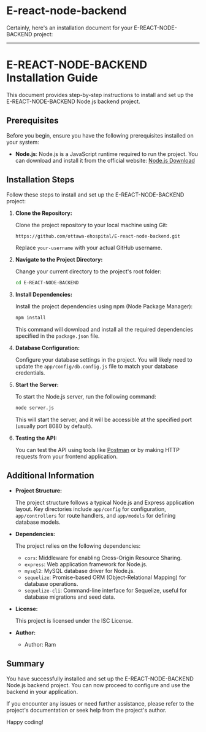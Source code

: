 # E-react-node-backend
Certainly, here's an installation document for your E-REACT-NODE-BACKEND project:

---

# E-REACT-NODE-BACKEND Installation Guide

This document provides step-by-step instructions to install and set up the E-REACT-NODE-BACKEND Node.js backend project.

## Prerequisites

Before you begin, ensure you have the following prerequisites installed on your system:

- **Node.js**: Node.js is a JavaScript runtime required to run the project. You can download and install it from the official website: [Node.js Download](https://nodejs.org/)

## Installation Steps

Follow these steps to install and set up the E-REACT-NODE-BACKEND project:

1. **Clone the Repository:**

   Clone the project repository to your local machine using Git:

   ```bash
   https://github.com/ottawa-ehospital/E-react-node-backend.git
   ```

   Replace `your-username` with your actual GitHub username.

2. **Navigate to the Project Directory:**

   Change your current directory to the project's root folder:

   ```bash
   cd E-REACT-NODE-BACKEND
   ```

3. **Install Dependencies:**

   Install the project dependencies using npm (Node Package Manager):

   ```bash
   npm install
   ```

   This command will download and install all the required dependencies specified in the `package.json` file.

4. **Database Configuration:**

   Configure your database settings in the project. You will likely need to update the `app/config/db.config.js` file to match your database credentials.

5. **Start the Server:**

   To start the Node.js server, run the following command:

   ```bash
   node server.js
   ```

   This will start the server, and it will be accessible at the specified port (usually port 8080 by default).

6. **Testing the API:**

   You can test the API using tools like [Postman](https://www.postman.com/) or by making HTTP requests from your frontend application.

## Additional Information

- **Project Structure:**

  The project structure follows a typical Node.js and Express application layout. Key directories include `app/config` for configuration, `app/controllers` for route handlers, and `app/models` for defining database models.

- **Dependencies:**

  The project relies on the following dependencies:

  - `cors`: Middleware for enabling Cross-Origin Resource Sharing.
  - `express`: Web application framework for Node.js.
  - `mysql2`: MySQL database driver for Node.js.
  - `sequelize`: Promise-based ORM (Object-Relational Mapping) for database operations.
  - `sequelize-cli`: Command-line interface for Sequelize, useful for database migrations and seed data.

- **License:**

  This project is licensed under the ISC License.

- **Author:**

  - Author: Ram

## Summary

You have successfully installed and set up the E-REACT-NODE-BACKEND Node.js backend project. You can now proceed to configure and use the backend in your application.

If you encounter any issues or need further assistance, please refer to the project's documentation or seek help from the project's author.

Happy coding!
